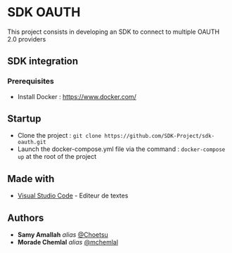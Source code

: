 # SDK OAUTH

This project consists in developing an SDK to connect to multiple OAUTH 2.0 providers

## SDK integration

### Prerequisites

- Install Docker : https://www.docker.com/

## Startup

- Clone the project : ``git clone https://github.com/SDK-Project/sdk-oauth.git``
- Launch the docker-compose.yml file via the command : ``docker-compose up`` at the root of the project

## Made with

* [Visual Studio Code](https://code.visualstudio.com/) - Editeur de textes

## Authors

* **Samy Amallah** _alias_ [@Choetsu](https://github.com/Choetsu)
* **Morade Chemlal** _alias_ [@mchemlal](https://github.com/mchemlal)
